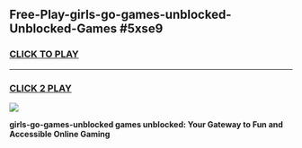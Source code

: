 
## Free-Play-girls-go-games-unblocked-Unblocked-Games #5xse9
<h3>
<a href="https://news.freeplayer.one?title=girls-go-games-unblocked&ref=8M">CLICK TO PLAY</a></h3>
<hr>

<h3>
<a href="https://news.freeplayer.one?title=girls-go-games-unblocked&ref=8M">CLICK 2 PLAY</a>
  
</h3>

<a href="https://news.freeplayer.one?title=girls-go-games-unblocked&ref=8M"><img src="https://clearcache.store/games.png"></a>


**girls-go-games-unblocked games unblocked: Your Gateway to Fun and Accessible Online Gaming**
